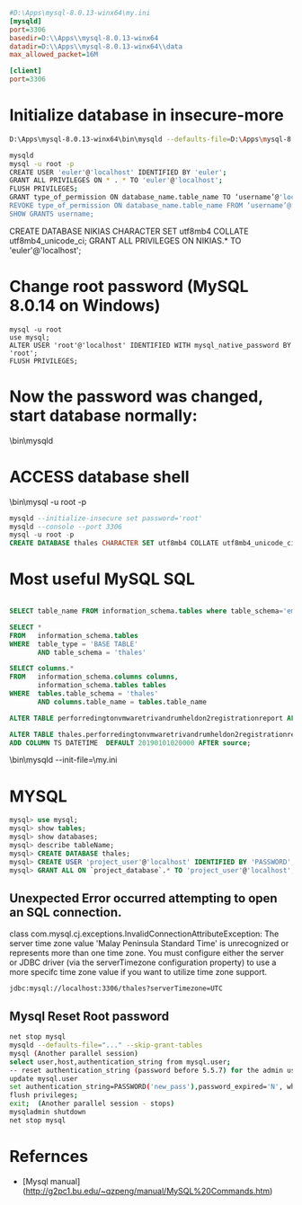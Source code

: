 ```ini
#D:\Apps\mysql-8.0.13-winx64\my.ini
[mysqld]
port=3306
basedir=D:\\Apps\\mysql-8.0.13-winx64
datadir=D:\\Apps\\mysql-8.0.13-winx64\\data
max_allowed_packet=16M

[client]
port=3306
```

# Initialize database in insecure-more
```bash
D:\Apps\mysql-8.0.13-winx64\bin\mysqld --defaults-file=D:\Apps\mysql-8.0.13-winx64\my.ini --initialize-insecure --console

mysqld
mysql -u root -p
CREATE USER 'euler'@'localhost' IDENTIFIED BY 'euler';
GRANT ALL PRIVILEGES ON * . * TO 'euler'@'localhost';
FLUSH PRIVILEGES;
GRANT type_of_permission ON database_name.table_name TO ‘username’@'localhost’;
REVOKE type_of_permission ON database_name.table_name FROM ‘username’@‘localhost’;
SHOW GRANTS username;
```

CREATE DATABASE NIKIAS CHARACTER SET utf8mb4 COLLATE utf8mb4_unicode_ci;
GRANT ALL PRIVILEGES ON NIKIAS.* TO 'euler'@'localhost';

# Change root password (MySQL 8.0.14 on Windows)
```
mysql -u root
use mysql;
ALTER USER 'root'@'localhost' IDENTIFIED WITH mysql_native_password BY 'root';
FLUSH PRIVILEGES;
```

# Now the password was changed, start database normally:

<MYSQLDIR>\bin\mysqld
# ACCESS database shell
<MYSQLDIR>\bin\mysql -u root -p

```SQL
mysqld --initialize-insecure set password='root'
mysqld --console --port 3306
mysql -u root -p
CREATE DATABASE thales CHARACTER SET utf8mb4 COLLATE utf8mb4_unicode_ci;
```


# Most useful MySQL SQL
```sql

SELECT table_name FROM information_schema.tables where table_schema='emp';

SELECT * 
FROM   information_schema.tables 
WHERE  table_type = 'BASE TABLE' 
       AND table_schema = 'thales' 

SELECT columns.* 
FROM   information_schema.columns columns, 
       information_schema.tables tables 
WHERE  tables.table_schema = 'thales' 
       AND columns.table_name = tables.table_name

ALTER TABLE perforredingtonvmwaretrivandrumheldon2registrationreport ALTER j SET DEFAULT 1000;

ALTER TABLE thales.perforredingtonvmwaretrivandrumheldon2registrationreport
ADD COLUMN TS DATETIME  DEFAULT 20190101020000 AFTER source;
```

<MYSQLDIR>\bin\mysqld --init-file=<MYSQLDIR>\my.ini
  
# MYSQL
```sql
mysql> use mysql;
mysql> show tables;
mysql> show databases;
mysql> describe tableName;
mysql> CREATE DATABASE thales;
mysql> CREATE USER 'project_user'@'localhost' IDENTIFIED BY 'PASSWORD';
mysql> GRANT ALL ON `project_database`.* TO 'project_user'@'localhost';
```

## Unexpected Error occurred attempting to open an SQL connection.
class com.mysql.cj.exceptions.InvalidConnectionAttributeException: The server time zone value 'Malay Peninsula Standard Time' is unrecognized or represents more than one time zone. You must configure either the server or JDBC driver (via the serverTimezone configuration property) to use a more specifc time zone value if you want to utilize time zone support.
```
jdbc:mysql://localhost:3306/thales?serverTimezone=UTC
```

## Mysql Reset Root password
```bash
net stop mysql 
mysqld --defaults-file="..." --skip-grant-tables 
mysql (Another parallel session)
select user,host,authentication_string from mysql.user; 
-- reset authentication_string (password before 5.5.7) for the admin user ...
update mysql.user  
set authentication_string=PASSWORD('new_pass'),password_expired='N', where user='root'; 
flush privileges; 
exit;  (Another parallel session - stops)
mysqladmin shutdown 
net stop mysql 
```
  
# Refernces
* [Mysql manual] (http://g2pc1.bu.edu/~qzpeng/manual/MySQL%20Commands.htm)
